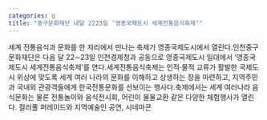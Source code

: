 ```yaml
---
categories: g
title: "중구문화재단 내달 2223일 ‘영종국제도시 세계전통음식축제’"
---
```

세계 전통음식과 문화를 한 자리에서 만나는 축제가 영종국제도시에서 열린다.인천중구문화재단은 다음 달 22∼23일 인천경제청과 공동으로 영종국제도시 일대에서 ‘영종국제도시 세계전통음식축제’를 연다.세계전통음식축제는 인적·물적 교류가 활발한 국제도시 위상에 맞도록 세계 여러 나라의 문화를 이해하고 상생하는 장을 마련하고, 지역주민과 국내외 관광객들에게 한국전통문화를 선보이는 행사다.축제에서는 세계 여러나라 음식문화는 물론 전통놀이와 음식전시회, 어린이 물물교환 같은 다양한 체험행사가 열린다. 컬러풀 퍼레이드와 지역예술인 공연, 시네마콘